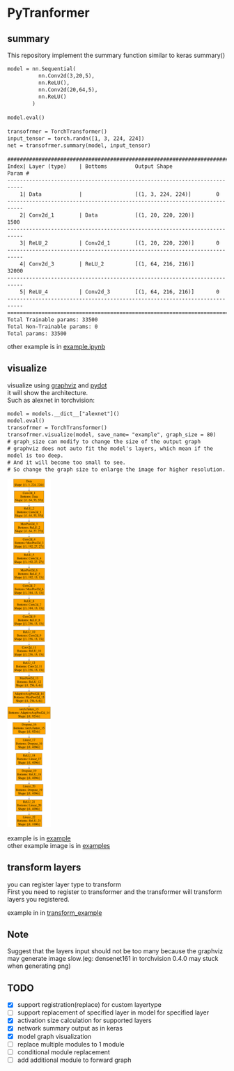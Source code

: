 # PyTranformer



## summary
This repository implement the summary function similar to keras summary()  

```
model = nn.Sequential(
          nn.Conv2d(3,20,5),
          nn.ReLU(),
          nn.Conv2d(20,64,5),
          nn.ReLU()
        )

model.eval()

transofrmer = TorchTransformer()
input_tensor = torch.randn([1, 3, 224, 224])
net = transofrmer.summary(model, input_tensor)

##########################################################################################
Index| Layer (type)    | Bottoms         Output Shape              Param #
---------------------------------------------------------------------------
    1| Data            |                 [(1, 3, 224, 224)]        0
---------------------------------------------------------------------------
    2| Conv2d_1        | Data            [(1, 20, 220, 220)]       1500
---------------------------------------------------------------------------
    3| ReLU_2          | Conv2d_1        [(1, 20, 220, 220)]       0
---------------------------------------------------------------------------
    4| Conv2d_3        | ReLU_2          [(1, 64, 216, 216)]       32000
---------------------------------------------------------------------------
    5| ReLU_4          | Conv2d_3        [(1, 64, 216, 216)]       0
---------------------------------------------------------------------------
==================================================================================
Total Trainable params: 33500
Total Non-Trainable params: 0
Total params: 33500
```  

other  example is in [example.ipynb](summary_example.ipynb)

## visualize
visualize using [graphviz](https://graphviz.readthedocs.io/en/stable/) and [pydot](https://pypi.org/project/pydot/)  
it will show the architecture.  
Such as alexnet in torchvision:
```
model = models.__dict__["alexnet"]()
model.eval()
transofrmer = TorchTransformer()
transofrmer.visualize(model, save_name= "example", graph_size = 80)
# graph_size can modify to change the size of the output graph
# graphviz does not auto fit the model's layers, which mean if the model is too deep.
# And it will become too small to see.
# So change the graph size to enlarge the image for higher resolution.
```  
<img src=/examples/alexnet.png  height =800  width=100> 

example is in [example](visualize_example.ipynb)  
other example image is in [examples](/examples)

## transform layers
you can register layer type to transform  
First you need to register to transformer and the transformer will transform layers you registered. 

example in in [transform_example](transform_example.ipynb)




## Note
Suggest that the layers input should not be too many because the graphviz may generate image slow.(eg: densenet161 in torchvision 0.4.0 may stuck when generating png)

## TODO
- [x] support registration(replace) for custom layertype
- [ ] support replacement of specified layer in model for specified layer
- [x] activation size calculation for supported layers
- [x] network summary output as in keras
- [x] model graph visualization
- [ ] replace multiple modules to 1 module
- [ ] conditional module replacement
- [ ] add additional module to forward graph
